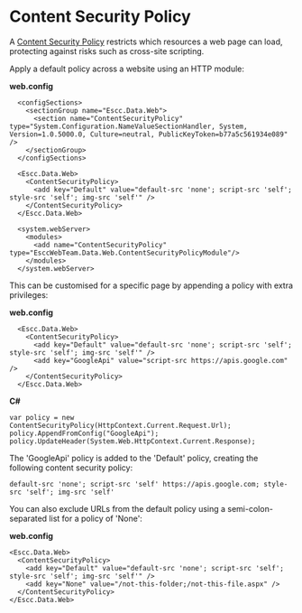 Content Security Policy
=======================

A [Content Security Policy](http://www.html5rocks.com/en/tutorials/security/content-security-policy/) restricts which resources a web page can load, protecting against risks such as cross-site scripting.

Apply a default policy across a website using an HTTP module:

**web.config**

	  <configSections>
	    <sectionGroup name="Escc.Data.Web">
	      <section name="ContentSecurityPolicy" type="System.Configuration.NameValueSectionHandler, System, Version=1.0.5000.0, Culture=neutral, PublicKeyToken=b77a5c561934e089" />
	    </sectionGroup>
	  </configSections>
	
	  <Escc.Data.Web>
	    <ContentSecurityPolicy>
	      <add key="Default" value="default-src 'none'; script-src 'self'; style-src 'self'; img-src 'self'" />
	    </ContentSecurityPolicy>
	  </Escc.Data.Web>
	
	  <system.webServer>
	    <modules>
	      <add name="ContentSecurityPolicy" type="EsccWebTeam.Data.Web.ContentSecurityPolicyModule"/>
	    </modules>
	  </system.webServer>

This can be customised for a specific page by appending a policy with extra privileges:

**web.config**

	  <Escc.Data.Web>
	    <ContentSecurityPolicy>
	      <add key="Default" value="default-src 'none'; script-src 'self'; style-src 'self'; img-src 'self'" />
		  <add key="GoogleApi" value="script-src https://apis.google.com" />
	    </ContentSecurityPolicy>
	  </Escc.Data.Web>

**C#**

    var policy = new ContentSecurityPolicy(HttpContext.Current.Request.Url);
    policy.AppendFromConfig("GoogleApi");
    policy.UpdateHeader(System.Web.HttpContext.Current.Response);

The 'GoogleApi' policy is added to the 'Default' policy, creating the following content security policy:

	default-src 'none'; script-src 'self' https://apis.google.com; style-src 'self'; img-src 'self'

You can also exclude URLs from the default policy using a semi-colon-separated list for a policy of 'None':

**web.config**

	<Escc.Data.Web>
	  <ContentSecurityPolicy>
	    <add key="Default" value="default-src 'none'; script-src 'self'; style-src 'self'; img-src 'self'" />
		<add key="None" value="/not-this-folder;/not-this-file.aspx" />
	  </ContentSecurityPolicy>
	</Escc.Data.Web>
